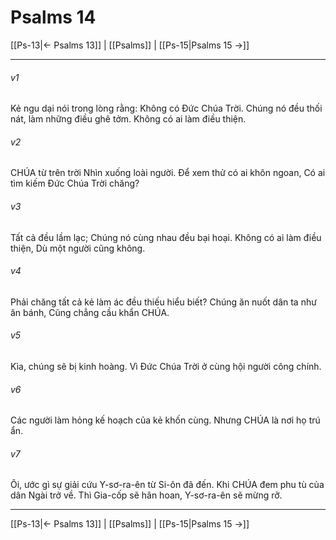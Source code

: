 # Psalms 14

[[Ps-13|← Psalms 13]] | [[Psalms]] | [[Ps-15|Psalms 15 →]]
***



###### v1 
Kẻ ngu dại nói trong lòng rằng: Không có Đức Chúa Trời. Chúng nó đều thối nát, làm những điều ghê tởm. Không có ai làm điều thiện. 

###### v2 
CHÚA từ trên trời Nhìn xuống loài người. Để xem thử có ai khôn ngoan, Có ai tìm kiếm Đức Chúa Trời chăng? 

###### v3 
Tất cả đều lầm lạc; Chúng nó cùng nhau đều bại hoại. Không có ai làm điều thiện, Dù một người cũng không. 

###### v4 
Phải chăng tất cả kẻ làm ác đều thiếu hiểu biết? Chúng ăn nuốt dân ta như ăn bánh, Cũng chẳng cầu khẩn CHÚA. 

###### v5 
Kìa, chúng sẽ bị kinh hoàng. Vì Đức Chúa Trời ở cùng hội người công chính. 

###### v6 
Các người làm hỏng kế hoạch của kẻ khốn cùng. Nhưng CHÚA là nơi họ trú ẩn. 

###### v7 
Ôi, ước gì sự giải cứu Y-sơ-ra-ên từ Si-ôn đã đến. Khi CHÚA đem phu tù của dân Ngài trở về. Thì Gia-cốp sẽ hân hoan, Y-sơ-ra-ên sẽ mừng rỡ.

***
[[Ps-13|← Psalms 13]] | [[Psalms]] | [[Ps-15|Psalms 15 →]]

